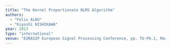 ```yaml
---
title: "The Kernel Proportionate NLMS Algorithm"
authors:
  - "Felix ALBU"
  - "Kiyoshi NISHIKAWA"
year: 2013
type: "international"
venue: "EURASIP European Signal Processing Conference, pp. TU-P6.1, Marrakech, Morocco, 2013-09-10."
---
```

